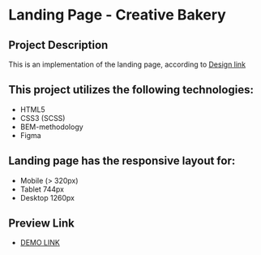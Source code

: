 # Landing Page - Creative Bakery

## Project Description
This is an implementation of the landing page, according to [Design link](https://www.figma.com/file/dY3izAm0Vspsmra4lQWQIP/Bakerlab_FE-students?node-id=11342%3A1117&mode=dev)

## This project utilizes the following technologies:
- HTML5
- CSS3 (SCSS) 
- BEM-methodology
- Figma 


## Landing page has the responsive layout for:
- Mobile (> 320px)
- Tablet 744px
- Desktop 1260px

## Preview Link
 - [DEMO LINK](https://tndeineka.github.io/landing_creative-bakery/)
 



